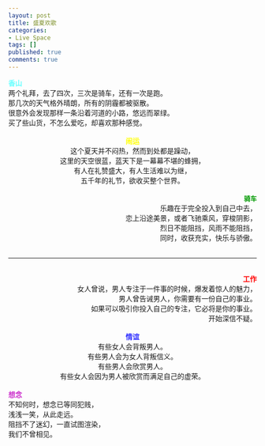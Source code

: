 ```yaml
---
layout: post
title: 盛夏欢歌
categories:
- Live Space
tags: []
published: true
comments: true
---
```

<p><div>
<div align="left"><strong><font color="#66ffff">香山</font></strong></div>
<div align="left">两个礼拜，去了四次，三次是骑车，还有一次是跑。</div>
<div align="left">那几次的天气格外晴朗，所有的阴霾都被驱散。</div>
<div align="left">很意外会发现那样一条沿着河道的小路，悠远而翠绿。</div>
<div align="left">买了些山货，不怎么爱吃，却喜欢那种感觉。</div>
<div align="center"><br clear="all" /><strong><font color="#ffff00">闹运</font></strong></div>
<div align="center">这个夏天并不闷热，然而到处都是躁动，</div>
<div align="center">这里的天空很蓝，蓝天下是一幕幕不堪的蜂拥，</div>
<div align="center">有人在礼赞盛大，有人生活难以为继，</div>
<div align="center">五千年的礼节，欲收买整个世界。</div>
<div align="left"> </div>
<div align="right"><font face="" color="#009900" size="2"><strong>骑车</strong></font></div>
<div align="right">乐趣在于完全投入到自己中去，</div>
<div align="right">恋上沿途美景，或者飞驰乘风，穿梭阴影，</div>
<div align="right">烈日不能阻挡，风雨不能阻挡，</div>
<div align="right">同时，收获充实，快乐与骄傲。</div>
<div> 
<hr />
</div>
<div><strong><font color="#ff0000"></font></strong> </div>
<div align="right"><strong><font color="#ff0000">工作</font></strong></div>
<div align="right">女人曾说，男人专注于一件事的时候，爆发着惊人的魅力，</div>
<div align="right">男人曾告诫男人，你需要有一份自己的事业。</div>
<div align="right">如果可以吸引你投入自己的专注，它必将是你的事业。</div>
<div align="right">开始深信不疑。</div>
<div> </div>
<div align="center"><font color="#3333ff"><strong>情谊</strong></font></div>
<div align="center">有些女人会背叛男人。</div>
<div align="center">有些男人会为女人背叛信义。</div>
<div align="center">有些男人会欣赏男人。</div>
<div align="center">有些女人会因为男人被欣赏而满足自己的虚荣。</div>
<div> </div>
<div><font color="#cc33cc"><strong>想念</strong></font></div>
<div>不知何时，想念已等同犯贱，</div>
<div>浅浅一笑，从此走远。</div>
<div>阻挡不了迷幻，一直试图渲染，</div>
<div>我们不曾相见。</div></div></p>
